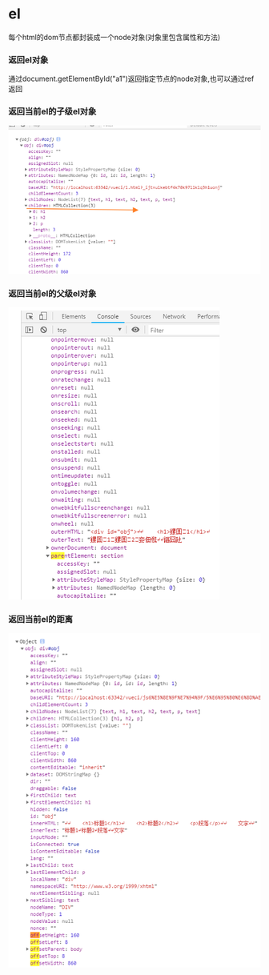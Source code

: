 

# el

 每个html的dom节点都封装成一个node对象(对象里包含属性和方法)

### 返回el对象
 通过document.getElementById("a1")返回指定节点的node对象,也可以通过ref返回

### 返回当前el的子级el对象
![](./2.png)
### 返回当前el的父级el对象 
![](./3.png)


### 返回当前el的距离

![](./4.png)



